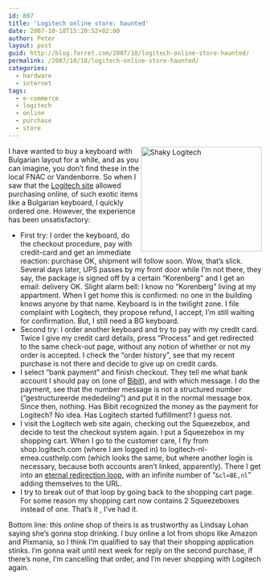 ```yaml
---
id: 897
title: 'Logitech online store: haunted'
date: 2007-10-18T15:20:52+02:00
author: Peter
layout: post
guid: http://blog.forret.com/2007/10/logitech-online-store-haunted/
permalink: /2007/10/18/logitech-online-store-haunted/
categories:
  - hardware
  - internet
tags:
  - e-commerce
  - logitech
  - online
  - purchase
  - store
---
```

[<img loading="lazy" width="240" src="http://farm3.static.flickr.com/2023/1617099492_01a17a2b62_m.jpg" alt="Shaky Logitech" height="208" style="float: right" />](http://www.flickr.com/photos/pforret/1617099492/ "Photo Sharing") I have wanted to buy a keyboard with Bulgarian layout for a while, and as you can imagine, you don&#8217;t find these in the local FNAC or Vandenborre. So when I saw that the [Logitech site](http://www.logitech.be) allowed purchasing online, of such exotic items like a Bulgarian keyboard, I quickly ordered one. However, the experience has been unsatisfactory:

  * First try: I order the keyboard, do the checkout procedure, pay with credit-card and get an immediate reaction: purchase OK, shipment will follow soon. Wow, that&#8217;s slick. Several days later, UPS passes by my front door while I&#8217;m not there, they say, the package is signed off by a certain &#8220;Korenberg&#8221; and I get an email: delivery OK. Slight alarm bell: I know no &#8220;Korenberg&#8221; living at my appartment. When I get home this is confirmed: no one in the building knows anyone by that name. Keyboard is in the twilight zone. I file complaint with Logitech, they propose refund, I accept, I&#8217;m still waiting for confirmation. But, I still need a BG keyboard.
  * Second try: I order another keyboard and try to pay with my credit card. Twice I give my credit card details, press &#8220;Process&#8221; and get redirected to the same check-out page, without any notion of whether or not my order is accepted. I check the &#8220;order history&#8221;, see that my recent purchase is not there and decide to give up on credit cards.
  * I select &#8220;bank payment&#8221; and finish checkout. They tell me what bank account I should pay on (one of [Bibit](http://www.bibit.com/)), and with which message. I do the payment, see that the number message is not a structured number (&#8220;gestructureerde mededeling&#8221;) and put it in the normal message box. Since then, nothing. Has Bibit recognized the money as the payment for Logitech? No idea. Has Logitech started fulfillment? I guess not.
  * I visit the Logitech web site again, checking out the Squeezebox, and decide to test the checkout system again. I put a Squeezebox in my shopping cart. When I go to the customer care, I fly from shop.logitech.com (where I am logged in) to logitech-nl-emea.custhelp.com (which looks the same, but where another login is necessary, because both accounts aren&#8217;t linked, apparently). There I get into an [eternal redirection loop](http://www.logitech.com/index.cfm/support/home/0/0,CRID=271?p_sid=Ui1oFuOi&p_accessibility=0&p_redirect=&cl=BE), with an infinite number of &#8220;`&cl=BE,nl`&#8221; adding themselves to the URL.
  * I try to break out of that loop by going back to the shopping cart page. For some reason my shopping cart now contains 2 Squeezeboxes instead of one. That&#8217;s it , I&#8217;ve had it.

Bottom line: this online shop of theirs is as trustworthy as Lindsay Lohan saying she&#8217;s gonna stop drinking. I buy online a lot from shops like Amazon and Pixmania, so I think I&#8217;m qualified to say that their shopping application stinks. I&#8217;m gonna wait until next week for reply on the second purchase, if there&#8217;s none, I&#8217;m cancelling that order, and I&#8217;m never shopping with Logitech again.